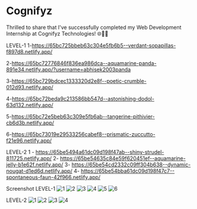 # Cognifyz

Thrilled to share that I've successfully completed my Web Development Internship at Cognifyz Technologies! 🌐👩‍💻

LEVEL-1
1-https://65bc725bbeb63c304e5fb6b5--verdant-sopapillas-f897d8.netlify.app/

2-https://65bc72776846f836ea986dca--aquamarine-panda-891e34.netlify.app/?username=abhisek2003panda

3-https://65bc729bdcec1333320d2e8f--poetic-crumble-012d93.netlify.app/

4-https://65bc72beda9c213586bb547d--astonishing-dodol-63d132.netlify.app/

5-https://65bc72e5beb63c309e5fb6ab--tangerine-pithivier-cb6d3b.netlify.app/

6-https://65bc73019e29533256cabef8--prismatic-zuccutto-f21e96.netlify.app/

LEVEL-2
1 - https://65be5494a61dc09d198f47ab--shiny-strudel-811725.netlify.app/
2- https://65be54635c84e59f620451ef--aquamarine-jelly-b1e62f.netlify.app/
3- https://65be54cd2332c09ff304b638--dynamic-nougat-d1ed6d.netlify.app/
4- https://65be54bba61dc09d198f47c7--spontaneous-faun-42f966.netlify.app/

Screenshot
LEVEL-1
![1](https://github.com/abhisek2004/Cognifyz/assets/117925314/f0442b33-87a5-4fae-8d5c-46ebb02d96bc)
![2](https://github.com/abhisek2004/Cognifyz/assets/117925314/09da24e1-7f12-41ca-b64b-8cc483484e48)
![3](https://github.com/abhisek2004/Cognifyz/assets/117925314/a5d7cda6-13ac-42b0-9a50-83678a0cd995)
![4](https://github.com/abhisek2004/Cognifyz/assets/117925314/f75f53e6-d459-48af-b73c-da23c843468b)
![5](https://github.com/abhisek2004/Cognifyz/assets/117925314/c3c790be-ea42-414d-bec2-0b6b51b7ec1d)
![6](https://github.com/abhisek2004/Cognifyz/assets/117925314/d29e69b9-a1bf-4907-a052-8e43caea7939)

LEVEL-2
![1](https://github.com/abhisek2004/Cognifyz/assets/117925314/88ea3be8-e4d1-439e-9a05-bf241621903f)
![2](https://github.com/abhisek2004/Cognifyz/assets/117925314/9899d0c0-a862-43fb-89b9-c8d8f8891ab4)
![3](https://github.com/abhisek2004/Cognifyz/assets/117925314/54b330eb-06fd-445c-8366-0b1263748436)
![4](https://github.com/abhisek2004/Cognifyz/assets/117925314/853fa3c8-e3be-4fa6-aad8-65794a61ecdd)

